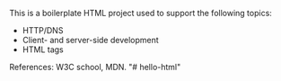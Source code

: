 This is a boilerplate HTML project used to support the following topics:

- HTTP/DNS
- Client- and server-side development
- HTML tags

References: W3C school, MDN.
"# hello-html" 

